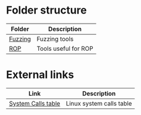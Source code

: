 # Folder structure
|Folder|Description|
|------|-----------|
|[Fuzzing](Fuzzing)|Fuzzing tools|
|[ROP](ROP)|Tools useful for ROP|

# External links
|Link|Description|
|----|-----------|
|[System Calls table](https://filippo.io/linux-syscall-table/)|Linux system calls table|
